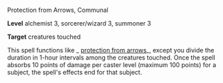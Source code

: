 Protection from Arrows, Communal

**Level** alchemist 3, sorcerer/wizard 3, summoner 3

**Target** creatures touched

This spell functions like _ [protection from arrows](spells/protectionFromArrows.md#_protection-from-arrows)_, except you divide the duration in 1-hour intervals among the creatures touched. Once the spell absorbs 10 points of damage per caster level (maximum 100 points) for a subject, the spell's effects end for that subject.

